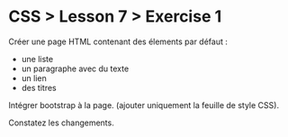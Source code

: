 # CSS > Lesson 7 > Exercise 1

Créer une page HTML contenant des élements par défaut :
 - une liste
 - un paragraphe avec du texte
 - un lien
 - des titres


Intégrer bootstrap à la page.
(ajouter uniquement la feuille de style CSS).

Constatez les changements.